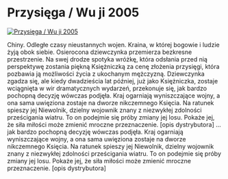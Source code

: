 Przysięga / Wu ji 2005 
=============
[![Przysięga / Wu ji 2005 ](http://vidos.pl/images/player.gif)](http://vidos.pl/przysiega-wu-ji-2005)

 Chiny. Odległe czasy nieustannych wojen. Kraina, w której bogowie i ludzie żyją obok siebie. Osierocona dziewczynka przemierza bezkresne przestrzenie. Na swej drodze spotyka wróżkę, która odsłania przed nią perspektywę zostania piękną Księżniczką za cenę złożenia przysięgi, która pozbawia ją możliwości życia z ukochanym mężczyzną. Dziewczynka zgadza się, ale kiedy dwadzieścia lat później, już jako Księżniczka, zostaje wciągnięta w wir dramatycznych wydarzeń, przekonuje się, jak bardzo pochopną decyzję wówczas podjęła. Kraj ogarniają wyniszczające wojny, a ona sama uwięziona zostaje na dworze nikczemnego Księcia. Na ratunek spieszy jej Niewolnik, dzielny wojownik znany z niezwykłej zdolności prześcigania wiatru. To on podejmie się próby zmiany jej losu. Pokaże jej, że siła miłości może zmienić mroczne przeznaczenie. [opis dystrybutora]  ... jak bardzo pochopną decyzję wówczas podjęła. Kraj ogarniają wyniszczające wojny, a ona sama uwięziona zostaje na dworze nikczemnego Księcia. Na ratunek spieszy jej Niewolnik, dzielny wojownik znany z niezwykłej zdolności prześcigania wiatru. To on podejmie się próby zmiany jej losu. Pokaże jej, że siła miłości może zmienić mroczne przeznaczenie. [opis dystrybutora]
